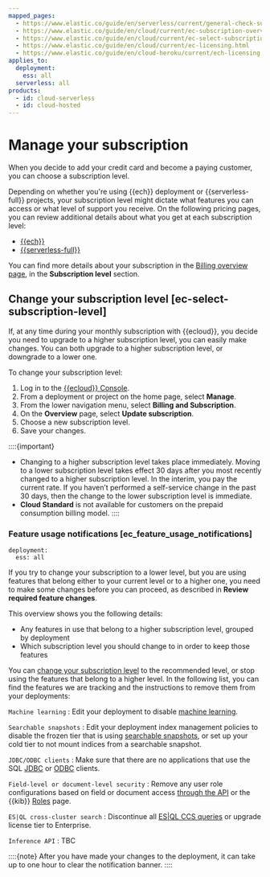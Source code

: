 ```yaml
---
mapped_pages:
  - https://www.elastic.co/guide/en/serverless/current/general-check-subscription.html
  - https://www.elastic.co/guide/en/cloud/current/ec-subscription-overview.html
  - https://www.elastic.co/guide/en/cloud/current/ec-select-subscription-level.html
  - https://www.elastic.co/guide/en/cloud/current/ec-licensing.html
  - https://www.elastic.co/guide/en/cloud-heroku/current/ech-licensing.html
applies_to:
  deployment:
    ess: all
  serverless: all
products:
  - id: cloud-serverless
  - id: cloud-hosted
---
```


# Manage your subscription

When you decide to add your credit card and become a paying customer, you can choose a subscription level.

Depending on whether you're using {{ech}} deployment or {{serverless-full}} projects, your subscription level might dictate what features you can access or what level of support you receive. On the following pricing pages, you can review additional details about what you get at each subscription level:

* [{{ech}}](https://www.elastic.co/cloud/elasticsearch-service/pricing)
* [{{serverless-full}}](https://www.elastic.co/pricing/serverless-search)

You can find more details about your subscription in the [Billing overview page](https://cloud.elastic.co/billing/overview), in the **Subscription level** section.


## Change your subscription level [ec-select-subscription-level]

If, at any time during your monthly subscription with {{ecloud}}, you decide you need to upgrade to a higher subscription level, you can easily make changes. You can both upgrade to a higher subscription level, or downgrade to a lower one.

To change your subscription level:

1. Log in to the [{{ecloud}} Console](https://cloud.elastic.co?page=docs&placement=docs-body).
2. From a deployment or project on the home page, select **Manage**.
3. From the lower navigation menu, select **Billing and Subscription**.
4. On the **Overview** page, select **Update subscription**.
5. Choose a new subscription level.
6. Save your changes.

::::{important}
* Changing to a higher subscription level takes place immediately. Moving to a lower subscription level takes effect 30 days after you most recently changed to a higher subscription level. In the interim, you pay the current rate. If you haven’t performed a self-service change in the past 30 days, then the change to the lower subscription level is immediate.
* **Cloud Standard** is not available for customers on the prepaid consumption billing model.
::::

### Feature usage notifications [ec_feature_usage_notifications]

```{applies_to}
deployment:
  ess: all
```

If you try to change your subscription to a lower level, but you are using features that belong either to your current level or to a higher one, you need to make some changes before you can proceed, as described in **Review required feature changes**.

This overview shows you the following details:

* Any features in use that belong to a higher subscription level, grouped by deployment
* Which subscription level you should change to in order to keep those features

You can [change your subscription level](/deploy-manage/cloud-organization/billing/manage-subscription.md) to the recommended level, or stop using the features that belong to a higher level. In the following list, you can find the features we are tracking and the instructions to remove them from your deployments:

`Machine learning`
:   Edit your deployment to disable [machine learning](/explore-analyze/machine-learning.md).

`Searchable snapshots`
:   Edit your deployment index management policies to disable the frozen tier that is using [searchable snapshots](/deploy-manage/tools/snapshot-and-restore/searchable-snapshots.md), or set up your cold tier to not mount indices from a searchable snapshot.

`JDBC/ODBC clients`
:   Make sure that there are no applications that use the SQL [JDBC](/explore-analyze/query-filter/languages/sql-jdbc.md) or [ODBC](/explore-analyze/query-filter/languages/sql-odbc.md) clients.

`Field-level or document-level security`
:   Remove any user role configurations based on field or document access [through the API](/deploy-manage/users-roles/cluster-or-deployment-auth/controlling-access-at-document-field-level.md) or the {{kib}} [Roles](/deploy-manage/users-roles/cluster-or-deployment-auth/defining-roles.md) page.

`ES|QL cross-cluster search`
:   Discontinue all [ES|QL CCS queries](elasticsearch://reference/query-languages/esql/esql-cross-clusters.md) or upgrade license tier to Enterprise.

`Inference API`
:   TBC

::::{note}
After you have made your changes to the deployment, it can take up to one hour to clear the notification banner.
::::
